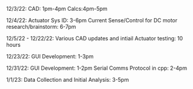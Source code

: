 12/3/22:
CAD: 1pm-4pm
Calcs:4pm-5pm

12/4/22:
Actuator Sys ID: 3-6pm
Current Sense/Control for DC motor research/brainstorm: 6-7pm

12/5/22 - 12/22/22:
Various CAD updates and intiail Actuator testing: 10 hours




12/23/22:
GUI Development: 1-3pm

12/31/22:
GUI Development: 1-2pm
Serial Comms Protocol in cpp: 2-4pm

1/1/23:
Data Collection and Initial Analysis: 3-5pm
